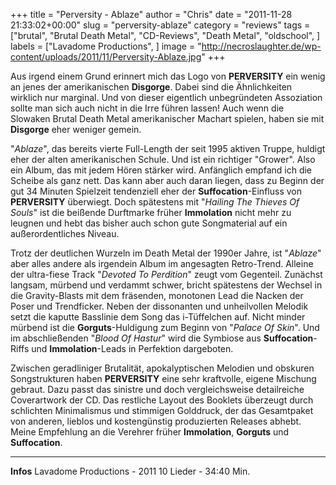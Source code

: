 +++
title = "Perversity - Ablaze"
author = "Chris"
date = "2011-11-28 21:33:02+00:00"
slug = "perversity-ablaze"
category = "reviews"
tags = ["brutal", "Brutal Death Metal", "CD-Reviews", "Death Metal", "oldschool", ]
labels = ["Lavadome Productions", ]
image = "http://necroslaughter.de/wp-content/uploads/2011/11/Perversity-Ablaze.jpg"
+++

Aus irgend einem Grund erinnert mich das Logo von **PERVERSITY** ein wenig an jenes der amerikanischen **Disgorge**. Dabei sind die Ähnlichkeiten wirklich nur marginal. Und von dieser eigentlich unbegründeten Assoziation sollte man sich auch nicht in die Irre führen lassen! Auch wenn die Slowaken Brutal Death Metal amerikanischer Machart spielen, haben sie mit **Disgorge** eher weniger gemein.

"_Ablaze_", das bereits vierte Full-Length der seit 1995 aktiven Truppe, huldigt eher der alten amerikanischen Schule. Und ist ein richtiger "Grower". Also ein Album, das mit jedem Hören stärker wird. Anfänglich empfand ich die Scheibe als ganz nett. Das kann aber auch daran liegen, dass zu Beginn der gut 34 Minuten Spielzeit tendenziell eher der **Suffocation**-Einfluss von **PERVERSITY** überwiegt. Doch spätestens mit "_Hailing The Thieves Of Souls_" ist die beißende Durftmarke früher **Immolation** nicht mehr zu leugnen und hebt das bisher auch schon gute Songmaterial auf ein außerordentliches Niveau.

Trotz der deutlichen Wurzeln im Death Metal der 1990er Jahre, ist "_Ablaze_" aber alles andere als irgendein Album im angesagten Retro-Trend. Alleine der ultra-fiese Track "_Devoted To Perdition_" zeugt vom Gegenteil. Zunächst langsam, mürbend und verdammt schwer, bricht spätestens der Wechsel in die Gravity-Blasts mit dem fräsenden, monotonen Lead die Nacken der Poser und Trendficker. Neben der dissonanten und unheilvollen Melodik setzt die kaputte Basslinie dem Song das i-Tüffelchen auf. Nicht minder mürbend ist die **Gorguts**-Huldigung zum Beginn von "_Palace Of Skin_".
Und im abschließenden "_Blood Of Hastur_" wird die Symbiose aus **Suffocation**-Riffs und **Immolation**-Leads in Perfektion dargeboten.

Zwischen geradliniger Brutalität, apokalyptischen Melodien und obskuren Songstrukturen haben **PERVERSITY** eine sehr kraftvolle, eigene Mischung gebraut. Dazu passt das sinistre und doch vergleichsweise detailreiche Coverartwork der CD. Das restliche Layout des Booklets überzeugt durch schlichten Minimalismus und stimmigen Golddruck, der das Gesamtpaket von anderen, lieblos und kostengünstig produzierten Releases abhebt.
Meine Empfehlung an die Verehrer früher **Immolation**, **Gorguts** und **Suffocation**.





---
**Infos**
Lavadome Productions - 2011
10 Lieder - 34:40 Min.
